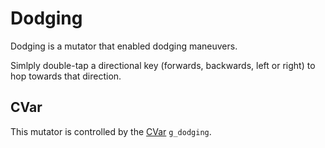 Dodging
=======

Dodging is a mutator that enabled dodging maneuvers.

Simlply double-tap a directional key (forwards, backwards, left or right) to hop towards that direction.

CVar
----
This mutator is controlled by the [CVar](CVars) `g_dodging`.